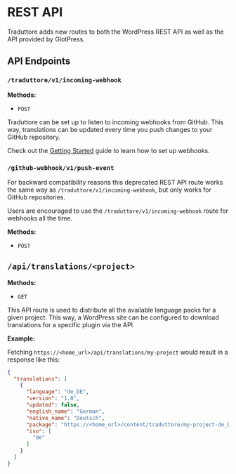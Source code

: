 # REST API

Traduttore adds new routes to both the WordPress REST API as well as the API provided by GlotPress.

## API Endpoints

### `/traduttore/v1/incoming-webhook`

**Methods:**

* `POST`

Traduttore can be set up to listen to incoming webhooks from GitHub. This way, translations can be updated every time you push changes to your GitHub repository.

Check out the [Getting Started](installation.md) guide to learn how to set up webhooks.

### `/github-webhook/v1/push-event`

For backward compatibility reasons this deprecated REST API route works the same way as `/traduttore/v1/incoming-webhook`, but only works for GitHub repositories.

Users are encouraged to use the `/traduttore/v1/incoming-webhook` route for webhooks all the time.

**Methods:**

* `POST`

## `/api/translations/<project>`

**Methods:**

* `GET`

This API route is used to distribute all the available language packs for a given project. This way, a WordPress site can be configured to download translations for a specific plugin via the API.

**Example:**

Fetching `https://<home_url>/api/translations/my-project` would result in a response like this:

```json
{
  "translations": [
    {
      "language": "de_DE",
      "version": "1.0",
      "updated": false,
      "english_name": "German",
      "native_name": "Deutsch",
      "package": "https://<home_url>/content/traduttore/my-project-de_DE.zip",
      "iso": [
        "de"
      ]
    }
  ]
}
```
